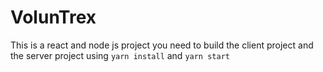 # VolunTrex

This is a react and node js project you need to build the client project and the server project using ```yarn install``` and ```yarn start```
